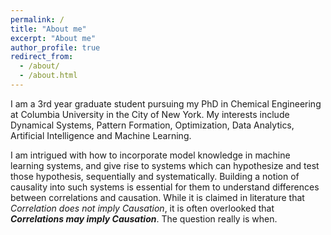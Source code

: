 ```yaml
---
permalink: /
title: "About me"
excerpt: "About me"
author_profile: true
redirect_from:
  - /about/
  - /about.html
---
```


I am a 3rd year graduate student pursuing my PhD in Chemical Engineering at Columbia University in the City of New York. My interests include Dynamical Systems, Pattern Formation, Optimization, Data Analytics, Artificial Intelligence and Machine Learning.

I am intrigued with how to incorporate model knowledge in machine learning systems, and give rise to systems which can hypothesize and test those hypothesis, sequentially and systematically. Building a notion of causality into such systems is essential for them to understand differences between correlations and causation. While it is claimed in literature that _Correlation does not imply Causation_, it is often overlooked that _**Correlations may imply Causation**_. The question really is when.
